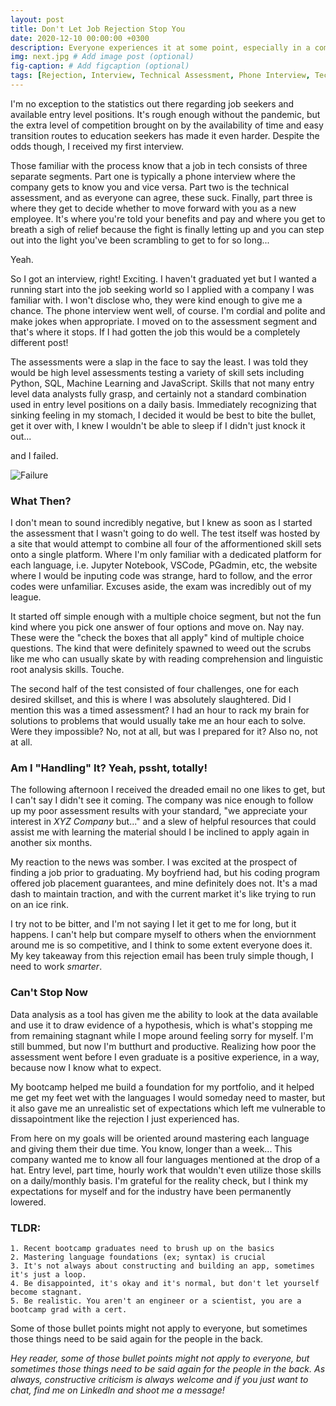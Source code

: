 ```yaml
---
layout: post
title: Don't Let Job Rejection Stop You
date: 2020-12-10 00:00:00 +0300
description: Everyone experiences it at some point, especially in a competitive job market, but it's not the amount of times we fail that define us, it's how we learn from it and grow that does. # Add post description (optional)
img: next.jpg # Add image post (optional)
fig-caption: # Add figcaption (optional)
tags: [Rejection, Interview, Technical Assessment, Phone Interview, Tech Job] # add tag
---
```


I'm no exception to the statistics out there regarding job seekers and available entry level positions. It's rough enough without the pandemic, but the extra level of competition brought on by the availability of time and easy transition routes to education seekers has made it even harder. Despite the odds though, I received my first interview.

Those familiar with the process know that a job in tech consists of three separate segments. Part one is typically a phone interview where the company gets to know you and vice versa. Part two is the technical assessment, and as everyone can agree, these suck. Finally, part three is where they get to decide whether to move forward with you as a new employee. It's where you're told your benefits and pay and where you get to breath a sigh of relief because the fight is finally letting up and you can step out into the light you've been scrambling to get to for so long...

Yeah.

So I got an interview, right! Exciting. I haven't graduated yet but I wanted a running start into the job seeking world so I applied with a company I was familiar with. I won't disclose who, they were kind enough to give me a chance. The phone interview went well, of course. I'm cordial and polite and make jokes when appropriate. I moved on to the assessment segment and that's where it stops. If I had gotten the job this would be a completely different post! 

The assessments were a slap in the face to say the least. I was told they would be high level assessments testing a variety of skill sets including Python, SQL, Machine Learning and JavaScript. Skills that not many entry level data analysts fully grasp, and certainly not a standard combination used in entry level positions on a daily basis. Immediately recognizing that sinking feeling in my stomach, I decided it would be best to bite the bullet, get it over with, I knew I wouldn't be able to sleep if I didn't just knock it out...

and I failed.

![Failure]({{site.baseurl}}/assets/img/failure.webp)

###  What Then?
I don't mean to sound incredibly negative, but I knew as soon as I started the assessment that I wasn't going to do well. The test itself was hosted by a site that would attempt to combine all four of the afformentioned skill sets onto a single platform. Where I'm only familiar with a dedicated platform for each language, i.e. Jupyter Notebook, VSCode, PGadmin, etc, the website where I would be inputing code was strange, hard to follow, and the error codes were unfamiliar. Excuses aside, the exam was incredibly out of my league. 

It started off simple enough with a multiple choice segment, but not the fun kind where you pick one answer of four options and move on. Nay nay. These were the "check the boxes that all apply" kind of multiple choice questions. The kind that were definitely spawned to weed out the scrubs like me who can usually skate by with reading comprehension and linguistic root analysis skills. Touche.

The second half of the test consisted of four challenges, one for each desired skillset, and this is where I was absolutely slaughtered. Did I mention this was a timed assessment? I had an hour to rack my brain for solutions to problems that would usually take me an hour each to solve. Were they impossible? No, not at all, but was I prepared for it? Also no, not at all.

### Am I "Handling" It? Yeah, pssht, totally! 
The following afternoon I received the dreaded email no one likes to get, but I can't say I didn't see it coming. The company was nice enough to follow up my poor assessment results with your standard, "we appreciate your interest in <i>XYZ Company</i> but..." and a slew of helpful resources that could assist me with learning the material should I be inclined to apply again in another six months. 

My reaction to the news was somber. I was excited at the prospect of finding a job prior to graduating. My boyfriend had, but his coding program offered job placement guarantees, and mine definitely does not. It's a mad dash to maintain traction, and with the current market it's like trying to run on an ice rink. 

I try not to be bitter, and I'm not saying I let it get to me for long, but it happens. I can't help but compare myself to others when the enviornment around me is so competitive, and I think to some extent everyone does it. My key takeaway from this rejection email has been truly simple though, I need to work <i>smarter</i>. 

### Can't Stop Now
Data analysis as a tool has given me the ability to look at the data available and use it to draw evidence of a hypothesis, which is what's stopping me from remaining stagnant while I mope around feeling sorry for myself. I'm still bummed, but now I'm butthurt and productive. Realizing how poor the assessment went before I even graduate is a positive experience, in a way, because now I know what to expect. 

My bootcamp helped me build a foundation for my portfolio, and it helped me get my feet wet with the languages I would someday need to master, but it also gave me an unrealistic set of expectations which left me vulnerable to dissapointment like the rejection I just experienced has. 

From here on my goals will be oriented around mastering each language and giving them their due time. You know, longer than a week... This company wanted me to know all four languages mentioned at the drop of a hat. Entry level, part time, hourly work that wouldn't even utilize those skills on a daily/monthly basis. I'm grateful for the reality check, but I think my expectations for myself and for the industry have been permanently lowered.

### TLDR: 
    1. Recent bootcamp graduates need to brush up on the basics
    2. Mastering language foundations (ex; syntax) is crucial 
    3. It's not always about constructing and building an app, sometimes it's just a loop.
    4. Be disappointed, it's okay and it's normal, but don't let yourself become stagnant. 
    5. Be realistic. You aren't an engineer or a scientist, you are a bootcamp grad with a cert.

Some of those bullet points might not apply to everyone, but sometimes those things need to be said again for the people in the back. 

<i>Hey reader, some of those bullet points might not apply to everyone, but sometimes those things need to be said again for the people in the back. As always, constructive criticism is always welcome and if you just want to chat, find me on LinkedIn and shoot me a message!</i>
